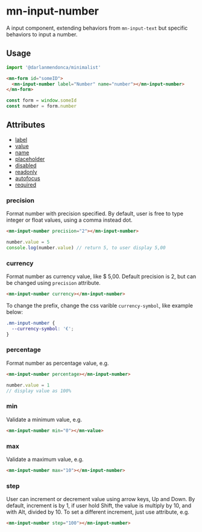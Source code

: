 # mn-input-number

A input component, extending behaviors from `mn-input-text` but specific behaviors to input a number.

## Usage

```js
import '@darlanmendonca/minimalist'
```

```html
<mn-form id="someID">
  <mn-input-number label="Number" name="number"></mn-input-number>
</mn-form>
```

```js
const form = window.someId
const number = form.number
```

## Attributes

- [label](../input/#label)
- [value](../input/#value)
- [name](../input/#name)
- [placeholder](../input/#placeholder)
- [disabled](../input/#disabled)
- [readonly](../input/#readonly)
- [autofocus](../input/#autofocus)
- [required](../input/#required)

### precision

Format number with precision specified. By default, user is free to type integer or float values, using a comma instead dot.

```html
<mn-input-number precision="2"></mn-input-number>
```

```js
number.value = 5
console.log(number.value) // return 5, to user display 5,00
```

### currency

Format number as currency value, like $ 5,00. Default precision is 2, but can be changed using `precision` attribute.

```html
<mn-input-number currency></mn-input-number>
```

To change the prefix, change the css varible `currency-symbol`, like example below:

```css
.mn-input-number {
  --currency-symbol: '€';
}
```

### percentage

Format number as percentage value, e.g.

```html
<mn-input-number percentage></mn-input-number>
```

```js
number.value = 1
// display value as 100%
```

### min

Validate a minimum value, e.g.

```html
<mn-input-number min="0"></mn-value>
```

### max

Validate a maximum value, e.g.

```html
<mn-input-number max="10"></mn-input-number>
```

### step

User can increment or decrement value using arrow keys, Up and Down. By default, increment is by 1, if user hold Shift, the value is multiply by 10, and with Alt, divided by 10. To set a different increment, just use attribute, e.g.

```html
<mn-input-number step="100"></mn-input-number>
```
